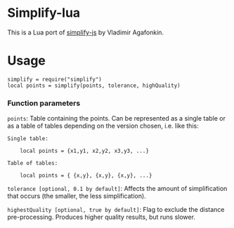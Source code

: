 # Simplify-lua

This is a Lua port of [simplify-js](https://github.com/mourner/simplify-js) by Vladimir Agafonkin.

# Usage

```
simplify = require("simplify")
local points = simplify(points, tolerance, highQuality)
```

### Function parameters

`points`: Table containing the points. Can be represented as a single table or as a table of tables depending on the version chosen, i.e. like this:
```
Single table:

	local points = {x1,y1, x2,y2, x3,y3, ...}
```

```
Table of tables:

	local points = { {x,y}, {x,y}, {x,y}, ...}
```
`tolerance [optional, 0.1 by default]`: Affects the amount of simplification that occurs (the smaller, the less simplification).

`highestQuality [optional, true by default]`: Flag to exclude the distance pre-processing. Produces higher quality results, but runs slower.
